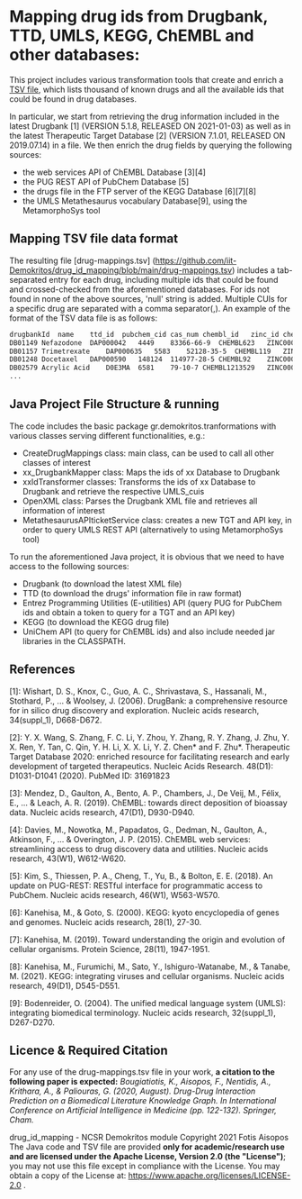 # Mapping drug ids from Drugbank, TTD, UMLS, KEGG, ChEMBL and other databases:

This project includes various transformation tools that create and enrich a [TSV file](https://github.com/iit-Demokritos/drug_id_mapping/blob/main/drug-mappings.tsv), which lists thousand of known drugs and all the available ids that could be found in drug databases.

In particular, we start from retrieving the drug information included in the latest Drugbank [1] (VERSION 5.1.8, RELEASED ON 2021-01-03) as well as in the latest Therapeutic Target Database [2] (VERSION 7.1.01, RELEASED ON 2019.07.14) in a file.
We then enrich the drug fields by querying the following sources:
-  the web services API of ChEMBL Database [3][4]
-  the PUG REST API of PubChem Database [5]
-  the drugs file in the FTP server of the KEGG Database [6][7][8]
-  the UMLS Metathesaurus vocabulary Database[9], using the MetamorphoSys tool 

## Mapping TSV file data format

The resulting file [drug-mappings.tsv] (https://github.com/iit-Demokritos/drug_id_mapping/blob/main/drug-mappings.tsv) includes a tab-separated entry for each drug, including multiple ids that could be found and crossed-checked from the aforementioned databases.
For ids not found in none of the above sources, 'null' string is added. Multiple CUIs for a specific drug are separated with a comma separator(,).
An example of the format of the TSV data file is as follows:

```sh
drugbankId	name	ttd_id	pubchem_cid	cas_num	chembl_id	zinc_id	chebi_id	kegg_cid	kegg_id	bindingDB_id	UMLS_cuis
DB01149	Nefazodone	DAP000042	4449	83366-66-9	CHEMBL623	ZINC000000538065	7494	C07256	D08257	50069447	C0068485
DB01157	Trimetrexate	DAP000635	5583	52128-35-5	CHEMBL119	ZINC000000598852	9737	C11154	D06238	18268	C0085176
DB01248	Docetaxel	DAP000590	148124	114977-28-5	CHEMBL92	ZINC000085537053	4672	C11231	D02165	36351	C0246415,C0771375
DB02579	Acrylic Acid	D0E3MA	6581	79-10-7	CHEMBL1213529	ZINC000000895281	18308	C00511	null	null	null
...
```

## Java Project File Structure & running

The code includes the basic package gr.demokritos.tranformations with various classes serving different functionalities, e.g.:
- CreateDrugMappings class: main class, can be used to call all other classes of interest
- xx_DrugbankMapper class: Maps the ids of xx Database to Drugbank
- xxIdTransformer classes: Transforms the ids of xx Database to Drugbank and retrieve the respective UMLS_cuis
- OpenXML class: Parses the Drugbank XML file and retrieves all information of interest
- MetathesaurusAPIticketService class: creates a new TGT and API key, in order to query UMLS REST API (alternatively to using MetamorphoSys tool)

To run the aforementioned Java project, it is obvious that we need to have access to the following sources:
- Drugbank (to download the latest XML file)
- TTD (to download the drugs' information file in raw format)
- Entrez Programming Utilities (E-utilities) API (query PUG for PubChem ids and obtain a token to query for a TGT and an API key)
- KEGG (to download the KEGG drug file)
- UniChem API (to query for ChEMBL ids)
and also include needed jar libraries in the CLASSPATH.

## References
[1]: Wishart, D. S., Knox, C., Guo, A. C., Shrivastava, S., Hassanali, M., Stothard, P., ... & Woolsey, J. (2006). DrugBank: a comprehensive resource for in silico drug discovery and exploration. Nucleic acids research, 34(suppl_1), D668-D672.

[2]: Y. X. Wang, S. Zhang, F. C. Li, Y. Zhou, Y. Zhang, R. Y. Zhang, J. Zhu, Y. X. Ren, Y. Tan, C. Qin, Y. H. Li, X. X. Li, Y. Z. Chen* and F. Zhu*. Therapeutic Target Database 2020: enriched resource for facilitating research and early development of targeted therapeutics. Nucleic Acids Research. 48(D1): D1031-D1041 (2020). PubMed ID: 31691823

[3]: Mendez, D., Gaulton, A., Bento, A. P., Chambers, J., De Veij, M., Félix, E., ... & Leach, A. R. (2019). ChEMBL: towards direct deposition of bioassay data. Nucleic acids research, 47(D1), D930-D940.

[4]: Davies, M., Nowotka, M., Papadatos, G., Dedman, N., Gaulton, A., Atkinson, F., ... & Overington, J. P. (2015). ChEMBL web services: streamlining access to drug discovery data and utilities. Nucleic acids research, 43(W1), W612-W620.

[5]: Kim, S., Thiessen, P. A., Cheng, T., Yu, B., & Bolton, E. E. (2018). An update on PUG-REST: RESTful interface for programmatic access to PubChem. Nucleic acids research, 46(W1), W563-W570.

[6]: Kanehisa, M., & Goto, S. (2000). KEGG: kyoto encyclopedia of genes and genomes. Nucleic acids research, 28(1), 27-30.

[7]: Kanehisa, M. (2019). Toward understanding the origin and evolution of cellular organisms. Protein Science, 28(11), 1947-1951.

[8]: Kanehisa, M., Furumichi, M., Sato, Y., Ishiguro-Watanabe, M., & Tanabe, M. (2021). KEGG: integrating viruses and cellular organisms. Nucleic acids research, 49(D1), D545-D551.

[9]: Bodenreider, O. (2004). The unified medical language system (UMLS): integrating biomedical terminology. Nucleic acids research, 32(suppl_1), D267-D270.

## Licence & Required Citation
For any use of the drug-mappings.tsv file in your work, **a citation to the following paper is expected:**
*Bougiatiotis, K., Aisopos, F., Nentidis, A., Krithara, A., & Paliouras, G. (2020, August). Drug-Drug Interaction Prediction on a Biomedical Literature Knowledge Graph. In International Conference on Artificial Intelligence in Medicine (pp. 122-132). Springer, Cham.*

drug_id_mapping - NCSR Demokritos module Copyright 2021 Fotis Aisopos
The Java code and TSV file are provided **only for academic/research use and are licensed under the Apache License, Version 2.0 (the "License")**; you may not use this file except in compliance with the License. You may obtain a copy of the License at: https://www.apache.org/licenses/LICENSE-2.0 .

